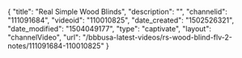 {
    "title": "Real Simple Wood Blinds",
    "description": "",
    "channelid": "111091684",
    "videoid": "110010825",
    "date_created": "1502526321",
    "date_modified": "1504049177",
    "type": "captivate",
    "layout": "channelVideo",
    "url": "\/bbbusa-latest-videos\/rs-wood-blind-flv-2-notes\/111091684-110010825"
}